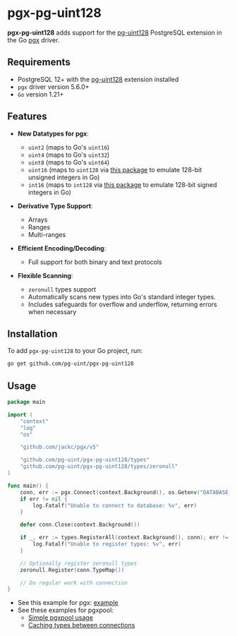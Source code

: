 # pgx-pg-uint128

**pgx-pg-uint128** adds support for the [pg-uint128](https://github.com/pg-uint/pg-uint128) PostgreSQL extension in
the Go [pgx](https://github.com/jackc/pgx) driver.

## Requirements

- PostgreSQL 12+ with the [pg-uint128](https://github.com/pg-uint/pg-uint128) extension installed
- `pgx` driver version 5.6.0+
- `Go` version 1.21+

## Features

- **New Datatypes for pgx**:
    - `uint2` (maps to Go's `uint16`)
    - `uint4` (maps to Go's `uint32`)
    - `uint8` (maps to Go's `uint64`)
    - `uint16` (maps to `uint128` via [this package](https://pkg.go.dev/lukechampine.com/uint128) to emulate 128-bit
      unsigned integers in Go)
    - `int16` (maps to `int128` via [this package](https://pkg.go.dev/go.shabbyrobe.org/num) to emulate 128-bit
      signed integers in Go)

- **Derivative Type Support**:
    - Arrays
    - Ranges
    - Multi-ranges

- **Efficient Encoding/Decoding**:
    - Full support for both binary and text protocols

- **Flexible Scanning**:
    - `zeronull` types support
    - Automatically scans new types into Go's standard integer types.
    - Includes safeguards for overflow and underflow, returning errors when necessary

## Installation

To add `pgx-pg-uint128` to your Go project, run:

```sh
go get github.com/pg-uint/pgx-pg-uint128
```

## Usage

```go
package main

import (
	"context"
	"log"
	"os"

	"github.com/jackc/pgx/v5"

	"github.com/pg-uint/pgx-pg-uint128/types"
	"github.com/pg-uint/pgx-pg-uint128/types/zeronull"
)

func main() {
	conn, err := pgx.Connect(context.Background(), os.Getenv("DATABASE_URL"))
	if err != nil {
		log.Fatalf("Unable to connect to database: %v", err)
	}

	defer conn.Close(context.Background())

	if _, err := types.RegisterAll(context.Background(), conn); err != nil {
		log.Fatalf("Unable to register types: %v", err)
	}

	// Optionally register zeronull types
	zeronull.Register(conn.TypeMap())

	// Do regular work with connection
}
```

- See this example for pgx: [example](examples/pgx/main.go)
- See these examples for pgxpool:
    - [Simple pgxpool usage](examples/pgxpool/simple/main.go)
    - [Caching types between connections](examples/pgxpool/cache/main.go)
